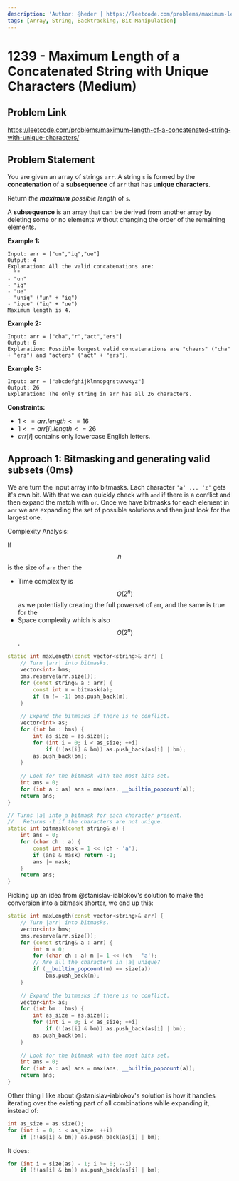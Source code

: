 ```yaml
---
description: 'Author: @heder | https://leetcode.com/problems/maximum-length-of-a-concatenated-string-with-unique-characters/'
tags: [Array, String, Backtracking, Bit Manipulation]
---
```


# 1239 - Maximum Length of a Concatenated String with Unique Characters (Medium) 

## Problem Link

https://leetcode.com/problems/maximum-length-of-a-concatenated-string-with-unique-characters/

## Problem Statement

You are given an array of strings `arr`. A string `s` is formed by the **concatenation** of a **subsequence** of `arr` that has **unique characters**.

Return *the **maximum** possible length* of `s`.

A **subsequence** is an array that can be derived from another array by deleting some or no elements without changing the order of the remaining elements.

**Example 1:**

```
Input: arr = ["un","iq","ue"]
Output: 4
Explanation: All the valid concatenations are:
- ""
- "un"
- "iq"
- "ue"
- "uniq" ("un" + "iq")
- "ique" ("iq" + "ue")
Maximum length is 4.
```

**Example 2:**

```
Input: arr = ["cha","r","act","ers"]
Output: 6
Explanation: Possible longest valid concatenations are "chaers" ("cha" + "ers") and "acters" ("act" + "ers").
```

**Example 3:**

```
Input: arr = ["abcdefghijklmnopqrstuvwxyz"]
Output: 26
Explanation: The only string in arr has all 26 characters.
```

**Constraints:**

- $1 <= arr.length <= 16$
- $1 <= arr[i].length <= 26$
- $arr[i]$ contains only lowercase English letters.

## Approach 1: Bitmasking and generating valid subsets (0ms)

We are turn the input array into bitmasks. Each character `'a' ... 'z'` gets it's own bit. With that we can quickly check with `and` if there is a conflict and then expand the match with `or`. Once we have bitmasks for each element in `arr` we are expanding the set of possible solutions and then just look for the largest one.

Complexity Analysis:

If $$n$$ is the size of `arr` then the

- Time complexity is $$O(2^n)$$ as we potentially creating the full powerset of arr, and the same is true for the
- Space complexity which is also $$O(2^n)$$.

<Tabs>
<TabItem value="cpp" label="C++">
<SolutionAuthor name="@heder"/>

```cpp
static int maxLength(const vector<string>& arr) {
    // Turn |arr| into bitmasks.
    vector<int> bms;
    bms.reserve(arr.size());
    for (const string& a : arr) {
        const int m = bitmask(a);
        if (m != -1) bms.push_back(m);
    }
    
    // Expand the bitmasks if there is no conflict.
    vector<int> as;
    for (int bm : bms) {
        int as_size = as.size();
        for (int i = 0; i < as_size; ++i)
            if (!(as[i] & bm)) as.push_back(as[i] | bm);
        as.push_back(bm);
    }
    
    // Look for the bitmask with the most bits set.
    int ans = 0;
    for (int a : as) ans = max(ans, __builtin_popcount(a));
    return ans;
}

// Turns |a| into a bitmask for each character present.
//   Returns -1 if the characters are not unique.
static int bitmask(const string& a) {
    int ans = 0;
    for (char ch : a) {
        const int mask = 1 << (ch - 'a');
        if (ans & mask) return -1;
        ans |= mask;
    }
    return ans;
}
```

</TabItem>
</Tabs>

Picking up an idea from @stanislav-iablokov's solution to make the conversion into a bitmask shorter, we end up this:

<Tabs>
<TabItem value="cpp" label="C++">
<SolutionAuthor name="@heder"/>

```cpp
static int maxLength(const vector<string>& arr) {
    // Turn |arr| into bitmasks.
    vector<int> bms;
    bms.reserve(arr.size());
    for (const string& a : arr) {
        int m = 0;
        for (char ch : a) m |= 1 << (ch - 'a');
        // Are all the characters in |a| unique?
        if (__builtin_popcount(m) == size(a))
            bms.push_back(m);
    }
    
    // Expand the bitmasks if there is no conflict.
    vector<int> as;
    for (int bm : bms) {
        int as_size = as.size();
        for (int i = 0; i < as_size; ++i)
            if (!(as[i] & bm)) as.push_back(as[i] | bm);
        as.push_back(bm);
    }
    
    // Look for the bitmask with the most bits set.
    int ans = 0;
    for (int a : as) ans = max(ans, __builtin_popcount(a));
    return ans;
}
```

</TabItem>
</Tabs>

Other thing I like about @stanislav-iablokov's solution is how it handles iterating over the existing part of all combinations while expanding it, instead of:

<Tabs>
<TabItem value="cpp" label="C++">
<SolutionAuthor name="@heder"/>

```cpp
int as_size = as.size();
for (int i = 0; i < as_size; ++i)
    if (!(as[i] & bm)) as.push_back(as[i] | bm);
```

</TabItem>
</Tabs>

It does:

<Tabs>
<TabItem value="cpp" label="C++">
<SolutionAuthor name="@heder"/>

```cpp
for (int i = size(as) - 1; i >= 0; --i)
    if (!(as[i] & bm)) as.push_back(as[i] | bm);
```

</TabItem>
</Tabs>